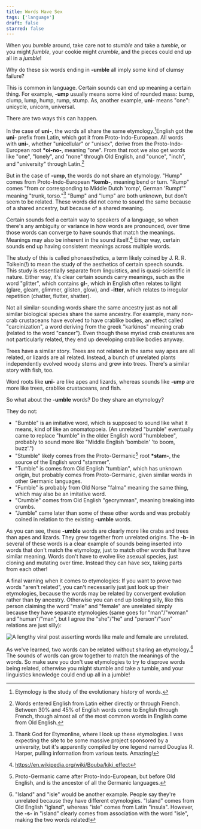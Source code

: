 ```yaml
---
title: Words Have Sex
tags: ['language']
draft: false
starred: false
---
```



When you *bumble* around, take care not to *stumble* and take a *tumble*, or you might *fumble*, your cookie might *crumble*, and the pieces could end up all in a *jumble*!

Why do these six words ending in **-umble** all imply some kind of clumsy failure?

This is common in language. Certain sounds can end up meaning a certain thing. For example, **-ump** usually means some kind of rounded mass: bump, clump, lump, hump, rump, stump. As, another example, **uni-** means "one": unicycle, unicorn, universal. 

There are two ways this can happen.

In the case of **uni-**, the words all share the same etymology.[^1]English got the **uni-** prefix from Latin, which got it from Proto-Indo-European. All words with **uni-**, whether "unicellular" or "unisex", derive from the Proto-Indo-European root **\*oi-no-**, meaning "one". From that root we also get words like "one", "lonely", and "none" through Old English, and "ounce", "inch", and "university" through Latin.[^2]

But in the case of **-ump**, the words do not share an etymology. "Hump" comes from Proto-Indo-European **\*kemb-**, meaning bend or turn. "Rump" comes "from or corresponding to Middle Dutch 'romp', German 'Rumpf'" meaning "trunk, torso."[^3] "Bump" and "lump" are both unknown, but don't seem to be related. These words did not come to sound the same because of a shared ancestry, but because of a shared meaning. 

Certain sounds feel a certain way to speakers of a language, so when there's any ambiguity or variance in how words are pronounced, over time those words can converge to have sounds that match the meanings. Meanings may also be inherent in the sound itself.[^4] Either way, certain sounds end up having consistent meanings across multiple words. 

The study of this is called phonaesthetics, a term likely coined by J. R. R. Tolkein(!) to mean the study of the aesthetics of certain speech sounds. This study is essentially separate from linguistics, and is quasi-scientific in nature. Either way, it's clear certain sounds carry meanings, such as the word "glitter", which contains **gl-**, which in English often relates to light (glare, gleam, glimmer, glisten, glow), and **-itter**, which relates to irregular repetition (chatter, flutter, shatter).

Not all similar-sounding words share the same ancestry just as not all similar biological species share the same ancestry. For example, many non-crab crustaceans have evolved to have crablike bodies, an effect called "carcinization", a word deriving from the greek "karkinos" meaning crab (related to the word "cancer"). Even though these myriad crab creatures are not particularly related, they end up developing crablike bodies anyway.

Trees have a similar story. Trees are not related in the same way apes are all related, or lizards are all related. Instead, a bunch of unrelated plants independently evolved woody stems and grew into trees. There's a similar story with fish, too.

Word roots like **uni-** are like apes and lizards, whereas sounds like **-ump** are more like trees, crablike crustaceans, and fish.

So what about the **-umble** words? Do they share an etymology?

They do not:
- "Bumble" is an imitative word, which is supposed to sound like what it means, kind of like an onomatopoeia. (An unrelated "bumble" eventually came to replace "humble" in the older English word "humblebee", probably to sound more like "Middle English 'bombeln' 'to boom, buzz'.")
- "Stumble" likely comes from the Proto-Germanic[^5] root **\*stam-**, the source of the English word "stammer".
- "Tumble" is comes from Old English "tumbian", which has unknown origin, but probably comes from Proto-Germanic, given similar words in other Germanic languages.
- "Fumble" is probably from Old Norse "falma" meaning the same thing, which may also be an imitative word.
- "Crumble" comes from Old English "gecrymman", meaning breaking into crumbs. 
- "Jumble" came later than some of these other words and was probably coined in relation to the existing **-umble** words.

 As you can see, these **-umble** words are clearly more like crabs and trees than apes and lizards. They grew together from unrelated origins. The **-b-** in several of these words is a clear example of sounds being inserted into words that don't match the etymology, just to match other words that have similar meaning. Words don't have to evolve like asexual species, just cloning and mutating over time. Instead they can have sex, taking parts from each other!

A final warning when it comes to etymologies: If you want to prove two words "aren't related", you can't necessarily just just look up their etymologies, because the words may be related by convergent evolution rather than by ancestry. Otherwise you can end up looking silly, like this person claiming the word "male" and "female" are unrelated simply because they have separate etymologies (same goes for "man"/"woman" and "human"/"man", but I agree the "she"/"he" and "person"/"son" relations are just silly):

![A lengthy viral post asserting words like male and female are unrelated.](/images/40.png)

As we've learned, two words can be related without sharing an etymology.[^6] The sounds of words can grow together to match the meanings of the words. So make sure you don't use etymologies to try to disprove words being related, otherwise you might stumble and take a tumble, and your linguistics knowledge could end up all in a jumble!


[^1]: Etymology is the study of the evolutionary history of words.
[^2]: Words entered English from Latin either directly or through French. Between 30% and 45% of English words come to English through French, though almost all of the most common words in English come from Old English.
[^3]: Thank God for Etymonline, where I look up these etymologies. I was expecting the site to be some massive project sponsored by a university, but it's apparently compiled by one legend named Douglas R. Harper, pulling information from various texts. Amazing!
[^4]: https://en.wikipedia.org/wiki/Bouba/kiki_effect
[^5]: Proto-Germanic came after Proto-Indo-European, but before Old English, and is the ancestor of all the Germanic languages.
[^6]: "Island" and "isle" would be another example. People say they're unrelated because they have different etymologies. "Island" comes from Old English "igland", whereas "isle" comes from Latin "insula". However, the **-s-** in "island" clearly comes from association with the word "isle", making the two words related!
